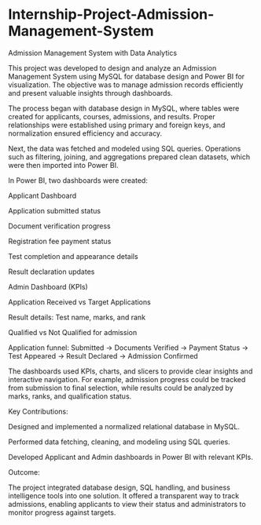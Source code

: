 # Internship-Project-Admission-Management-System
Admission Management System with Data Analytics

This project was developed to design and analyze an Admission Management System using MySQL for database design and Power BI for visualization. The objective was to manage admission records efficiently and present valuable insights through dashboards.

The process began with database design in MySQL, where tables were created for applicants, courses, admissions, and results. Proper relationships were established using primary and foreign keys, and normalization ensured efficiency and accuracy.

Next, the data was fetched and modeled using SQL queries. Operations such as filtering, joining, and aggregations prepared clean datasets, which were then imported into Power BI.

In Power BI, two dashboards were created:

Applicant Dashboard

Application submitted status

Document verification progress

Registration fee payment status

Test completion and appearance details

Result declaration updates

Admin Dashboard (KPIs)

Application Received vs Target Applications

Result details: Test name, marks, and rank

Qualified vs Not Qualified for admission

Application funnel: Submitted → Documents Verified → Payment Status → Test Appeared → Result Declared → Admission Confirmed

The dashboards used KPIs, charts, and slicers to provide clear insights and interactive navigation. For example, admission progress could be tracked from submission to final selection, while results could be analyzed by marks, ranks, and qualification status.

Key Contributions:

Designed and implemented a normalized relational database in MySQL.

Performed data fetching, cleaning, and modeling using SQL queries.

Developed Applicant and Admin dashboards in Power BI with relevant KPIs.

Outcome:

The project integrated database design, SQL handling, and business intelligence tools into one solution. It offered a transparent way to track admissions, enabling applicants to view their status and administrators to monitor progress against targets.
